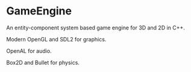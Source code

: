 # GameEngine
An entity-component system based game engine for 3D and 2D in C++.

Modern OpenGL and SDL2 for graphics.

OpenAL for audio.

Box2D and Bullet for physics.
